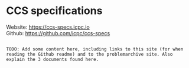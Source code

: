 # CCS specifications

Website: <https://ccs-specs.icpc.io>  
Github: <https://github.com/icpc/ccs-specs>

```note

TODO: Add some content here, including links to this site (for when reading the Github readme) and to the problemarchive site. Also explain the 3 documents found here.
```
